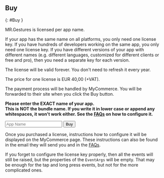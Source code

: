 ## Buy
{: #Buy }

MR.Gestures is licensed per app name.

If your app has the same name on all platforms, you only need one license key.
If you have hundreds of developers working on the same app, you only need one license key.
If you have different versions of your app with different names (e.g. different languages, customized for different clients or free and pro), then you need a separate key for each version.

The license will be valid forever. You don't need to refresh it every year.

The price for one license is EUR 40,00 (+VAT).

The payment process will be handled by MyCommerce. You will be forwarded to their site when you click the Buy button.

**Please enter the EXACT name of your app.<br />
This is NOT the bundle name. If you write it in lower case or append any whitespaces, it won't work either.
See the [FAQs](#HowToConfigureAppName) on how to configure it.**

<form>
<div class="form-group">
<div class="row">
<div class="input-group col-sm-8 col-lg-6">
<input type="text" class="form-control" id="appName" placeholder="App Name">
<span class="input-group-btn"><button class="btn btn-default" type="button" id="buyBtn">Buy</button></span>
</div>
</div>
</div>
</form>

Once you purchased a license, instructions how to configure it will be displayed on the MyCommerce page. These instructions can also be found in the email they will send you and in the [FAQs](#HowToConfigureTheLicenseKey).

If you forget to configure the license key properly, then all the events will still be raised, but the properties of the `EventArgs` will be empty. That may be enough for the tap and long press events, but not for the more complicated ones.
